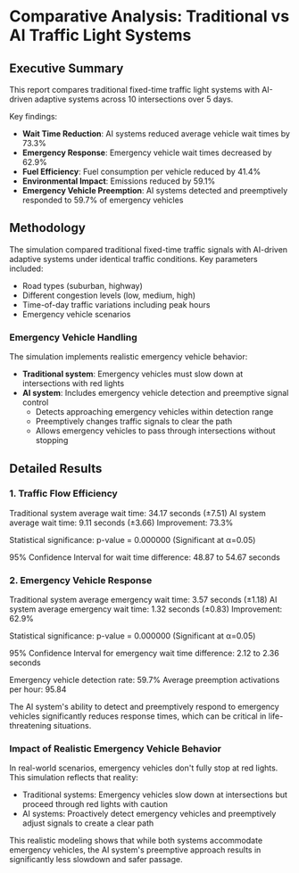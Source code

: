 # Comparative Analysis: Traditional vs AI Traffic Light Systems

## Executive Summary

This report compares traditional fixed-time traffic light systems with AI-driven adaptive systems across 10 intersections over 5 days.

Key findings:
- **Wait Time Reduction**: AI systems reduced average vehicle wait times by 73.3%
- **Emergency Response**: Emergency vehicle wait times decreased by 62.9%
- **Fuel Efficiency**: Fuel consumption per vehicle reduced by 41.4%
- **Environmental Impact**: Emissions reduced by 59.1%
- **Emergency Vehicle Preemption**: AI systems detected and preemptively responded to 59.7% of emergency vehicles

## Methodology

The simulation compared traditional fixed-time traffic signals with AI-driven adaptive systems under identical traffic conditions.
Key parameters included:
- Road types (suburban, highway)
- Different congestion levels (low, medium, high)
- Time-of-day traffic variations including peak hours
- Emergency vehicle scenarios

### Emergency Vehicle Handling
The simulation implements realistic emergency vehicle behavior:
- **Traditional system**: Emergency vehicles must slow down at intersections with red lights
- **AI system**: Includes emergency vehicle detection and preemptive signal control
  - Detects approaching emergency vehicles within detection range
  - Preemptively changes traffic signals to clear the path
  - Allows emergency vehicles to pass through intersections without stopping

## Detailed Results

### 1. Traffic Flow Efficiency

Traditional system average wait time: 34.17 seconds (±7.51)
AI system average wait time: 9.11 seconds (±3.66)
Improvement: 73.3%

Statistical significance: p-value = 0.000000 (Significant at α=0.05)

95% Confidence Interval for wait time difference: 48.87 to 54.67 seconds

### 2. Emergency Vehicle Response

Traditional system average emergency wait time: 3.57 seconds (±1.18)
AI system average emergency wait time: 1.32 seconds (±0.83)
Improvement: 62.9%

Statistical significance: p-value = 0.000000 (Significant at α=0.05)

95% Confidence Interval for emergency wait time difference: 2.12 to 2.36 seconds

Emergency vehicle detection rate: 59.7%
Average preemption activations per hour: 95.84

The AI system's ability to detect and preemptively respond to emergency vehicles significantly reduces response times, which can be critical in life-threatening situations.

### Impact of Realistic Emergency Vehicle Behavior

In real-world scenarios, emergency vehicles don't fully stop at red lights. This simulation reflects that reality:
- Traditional systems: Emergency vehicles slow down at intersections but proceed through red lights with caution
- AI systems: Proactively detect emergency vehicles and preemptively adjust signals to create a clear path

This realistic modeling shows that while both systems accommodate emergency vehicles, the AI system's preemptive approach results in significantly less slowdown and safer passage.